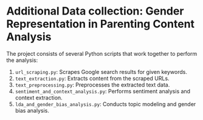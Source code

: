 # Additional Data collection: Gender Representation in Parenting Content Analysis

The project consists of several Python scripts that work together to perform the analysis:

1. `url_scraping.py`: Scrapes Google search results for given keywords.
2. `text_extraction.py`: Extracts content from the scraped URLs.
3. `text_preprocessing.py`: Preprocesses the extracted text data.
4. `sentiment_and_context_analysis.py`: Performs sentiment analysis and context extraction.
5. `lda_and_gender_bias_analysis.py`: Conducts topic modeling and gender bias analysis.
